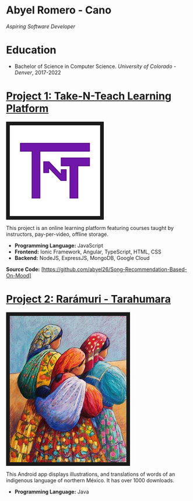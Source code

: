 # Abyel Romero - Cano
*Aspiring Software Developer*

# Education
* Bachelor of Science in Computer Science. *University of Colorado - Denver*, 2017-2022

# [Project 1: Take-N-Teach Learning Platform](https://engineering.ucdenver.edu/current-students/capstone-expo/archived-expos/sp21/csci2)
<a href="https://engineering.ucdenver.edu/current-students/capstone-expo/archived-expos/sp21/csci2" target="_blank"><img src="thumbnail_image.png" 
alt="IMAGE ALT TEXT HERE" width="248" height="248" align="center" border="10"/></a>

This project is an online learning platform featuring courses taught by instructors, pay-per-video, offline storage.
* **Programming Language:** JavaScript
* **Frontend:** Ionic Framework, Angular, TypeScript, HTML, CSS
* **Backend:** NodeJS, ExpressJS, MongoDB, Google Cloud

**Source Code:** [https://github.com/abyel26/Song-Recommendation-Based-On-Mood]
# [Project 2: Rarámuri - Tarahumara](https://play.google.com/store/apps/details?id=raramuri.codex.com.raramuri_tarahumara&hl=en_US)
<a href="https://play.google.com/store/apps/details?id=raramuri.codex.com.raramuri_tarahumara&hl=en_US" target="_blank"><img src="tarahumara-women-candy-mayer.jpg" 
alt="IMAGE ALT TEXT HERE" width="320" height="400" align="center" border="10"/></a>

This Android app displays illustrations, and translations of words of an indigenous language of northern México. It has over 1000 downloads.
* **Programming Language:** Java











 
